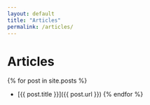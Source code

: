 ```yaml
---
layout: default
title: "Articles"
permalink: /articles/
---
```


# Articles
{% for post in site.posts %}
- [{{ post.title }}]({{ post.url }})
{% endfor %}
